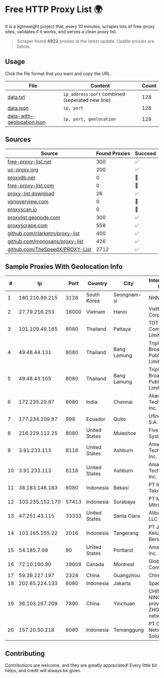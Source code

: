 
# Free HTTP Proxy List 🌍

It is a lightweight project that, every 10 minutes, scrapes lots of free-proxy sites, validates if it works, and serves a clean proxy list.


> Scraper found **4922** proxies at the latest update. Usable proxies are below.

## Usage

Click the file format that you want and copy the URL.


|File|Content|Count|
|----|-------|-----|
|[data.txt](https://raw.githubusercontent.com/themiralay/Proxy-List-World/master/data.txt)|`ip_address:port` combined (seperated new line)|128|
|[data.json](https://raw.githubusercontent.com/themiralay/Proxy-List-World/master/data.json)|`ip, port`|128|
|[data-with-geolocation.json](https://raw.githubusercontent.com/themiralay/Proxy-List-World/master/data-with-geolocation.json)|`ip, port, geolocation`|128|

## Sources

|Source|Found Proxies|Succeed|
|------|-------------|-------|
|[free-proxy-list.net](https://free-proxy-list.net)|300|✅|
|[us-proxy.org](https://www.us-proxy.org)|200|✅|
|[proxydb.net](http://proxydb.net)|0|🚫|
|[free-proxy-list.com](https://free-proxy-list.com/?page=&port=&type%5B%5D=http&type%5B%5D=https&up_time=0&search=Search)|0|🚫|
|[proxy-list.download](https://www.proxy-list.download/HTTP)|26|✅|
|[vpnoverview.com](https://vpnoverview.com/privacy/anonymous-browsing/free-proxy-servers)|0|🚫|
|[proxyscan.io](https://www.proxyscan.io)|0|🚫|
|[proxylist.geonode.com](https://proxylist.geonode.com/api/proxy-list?limit=300&page=1&sort_by=lastChecked&sort_type=desc&protocols=http,https)|300|✅|
|[proxyscrape.com](https://api.proxyscrape.com/v2/?request=displayproxies&protocol=http&timeout=10000&country=all&ssl=all&anonymity=all)|558|✅|
|[github.com/clarketm/proxy-list](https://raw.githubusercontent.com/clarketm/proxy-list/master/proxy-list-raw.txt)|400|✅|
|[github.com/monosans/proxy-list](https://raw.githubusercontent.com/monosans/proxy-list/main/proxies/http.txt)|426|✅|
|[github.com/TheSpeedX/PROXY-List](https://raw.githubusercontent.com/TheSpeedX/PROXY-List/master/http.txt)|2712|✅|


## Sample Proxies With Geolocation Info

|#|Ip|Port|Country|City|Internet Service Provider|
|-|--|----|-------|----|-------------------------|
|1|180.210.89.215|3128|South Korea|Seongnam-si|NHNCLOUD|
|2|27.79.216.253|16000|Vietnam|Hanoi|Viettel Corporation|
|3|101.109.49.185|8080|Thailand|Pattaya|TOT Public Company Limited|
|4|49.48.44.131|8080|Thailand|Bang Lamung|Triple T Broadband Public Company Limited|
|5|49.48.43.105|8080|Thailand|Bang Lamung|Triple T Broadband Public Company Limited|
|6|172.235.29.87|8080|India|Chennai|Akamai Technologies, Inc.|
|7|177.234.209.87|999|Ecuador|Quito|Ufinet Panama S.A.|
|8|216.229.112.25|8080|United States|Muleshoe|Five Area Systems, LLC|
|9|3.91.233.113|8118|United States|Ashburn|Amazon Technologies Inc.|
|10|3.91.233.113|8118|United States|Ashburn|Amazon Technologies Inc.|
|11|38.183.146.183|8080|Indonesia|Bekasi|PT Ikhlas Cipta Teknologi|
|12|103.235.152.170|57413|Indonesia|Surabaya|PT Maxindo Mitra Solusi|
|13|47.251.43.115|33333|United States|Santa Clara|Alibaba Cloud LLC|
|14|103.165.155.22|2016|Indonesia|Tangerang|PT Jaringan Keluarga Bersama|
|15|54.185.7.98|80|United States|Portland|Amazon.com, Inc.|
|16|72.10.160.90|19009|Canada|Montreal|GloboTech Communications|
|17|59.39.227.197|2324|China|Guangzhou|Chinanet|
|18|202.65.224.133|8080|Indonesia|Jakarta|SpaceX Starlink|
|19|36.103.167.209|7890|China|Yinchuan|CHINANET NINGXIA province ZHONGWEI IDC network|
|20|157.20.50.218|8080|Indonesia|Temanggung|PT Cmdj Network Solution|



## Contributing

Contributions are welcome, and they are greatly appreciated! Every
little bit helps, and credit will always be given.

